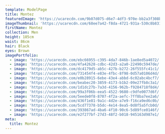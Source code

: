 ```yaml
---
template: ModelPage
title: Montez
featuredImage: 'https://ucarecdn.com/9b07d075-d6e7-4df3-970e-bb2a3f308b53/'
imageThumbnail: 'https://ucarecdn.com/68ee7a42-f8da-4721-931a-530c8b8315a4/'
firstName: Montez
collection: Men
height: 185cm
waist: 86cm
hair: Black
eyes: Brown
imagePortfolio:
  - image: 'https://ucarecdn.com/ebc66955-c395-4da7-846b-1ae8ed5a4072/'
  - image: 'https://ucarecdn.com/4fa42628-cdbc-42d3-a2a0-22490c5947de/'
  - image: 'https://ucarecdn.com/dc4179d5-ab5c-427b-b272-26f555fc41c1/'
  - image: 'https://ucarecdn.com/731454f4-e83e-4fbc-8f98-0d57a0106d4d/'
  - image: 'https://ucarecdn.com/e0b28915-6ebe-43e4-abbd-6c02abc4bcf7/'
  - image: 'https://ucarecdn.com/beabec20-3859-4173-b1b2-09e27fb8c3a1/'
  - image: 'https://ucarecdn.com/1d1dc27b-7a3d-4156-962b-f9284718f8d4/'
  - image: 'https://ucarecdn.com/99a3f06b-eea5-4522-9680-c9dfe0077d6f/'
  - image: 'https://ucarecdn.com/5eede0f8-8707-4f2a-aefc-7ff8ba7ee2a6/'
  - image: 'https://ucarecdn.com/436f1e81-9a1c-4d2e-a7e9-f16ca9ed6c0b/'
  - image: 'https://ucarecdn.com/5cd77378-b5dc-4e14-8ea5-0d8f5a5fcb0d/'
  - image: 'https://ucarecdn.com/393867ad-4ba6-4f10-90c6-5d89fce0146f/'
  - image: 'https://ucarecdn.com/e2f277bf-27d3-48f2-b018-945163d987e1/'
meta:
  title: Montez
---
```


